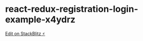 # react-redux-registration-login-example-x4ydrz

[Edit on StackBlitz ⚡️](https://stackblitz.com/edit/react-redux-registration-login-example-x4ydrz)